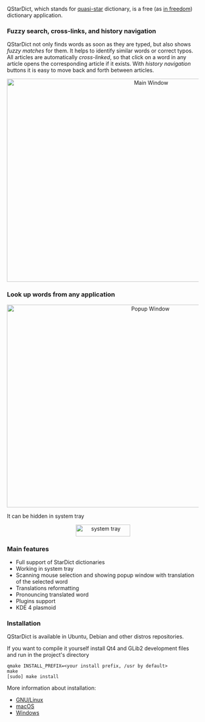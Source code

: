 QStarDict, which stands for [quasi-star](https://en.wikipedia.org/wiki/Quasi-star) dictionary, is a free (as [in freedom](https://www.gnu.org/philosophy/free-sw.html)) dictionary application.

### Fuzzy search, cross-links, and history navigation

QStarDict not only finds words as soon as they are typed, but also shows _fuzzy matches_ for them. It helps to identify similar words or correct typos. All articles are automatically _cross-linked_, so that click on a word in any article opens the corresponding article if it exists. With _history navigation_ buttons it is easy to move back and forth between articles.

<p align="center">
<img src="https://raw.githubusercontent.com/wiki/a-rodin/qstardict/images/qstardict-main.gif" width="742" height="533" alt="Main Window">
</p>

### Look up words from any application

<p align="center">
<img src="https://raw.githubusercontent.com/wiki/a-rodin/qstardict/images/qstardict-popup.gif" width="738" height="532" alt="Popup Window">
</p>

It can be hidden in system tray

<p align="center">
<img alt="system tray" src="https://raw.githubusercontent.com/wiki/a-rodin/qstardict/images/qstardict-tray.png" width="143" height="31">
</p>

### Main features ###
* Full support of StarDict dictionaries
* Working in system tray
* Scanning mouse selection and showing popup window with translation of the
  selected word
* Translations reformatting
* Pronouncing translated word
* Plugins support
* KDE 4 plasmoid

### Installation ###
QStarDict is available in Ubuntu, Debian and other distros repositories. 

If you want to compile it yourself install Qt4 and GLib2 development files and run in the project's directory

    qmake INSTALL_PREFIX=<your install prefix, /usr by default>
    make
    [sudo] make install
    
More information about installation:
* [GNU/Linux](https://github.com/a-rodin/qstardict/blob/master/INSTALL)
* [macOS](https://github.com/a-rodin/qstardict/blob/master/README.MACOS)
* [Windows](https://github.com/a-rodin/qstardict/blob/master/README.WINDOWS)
